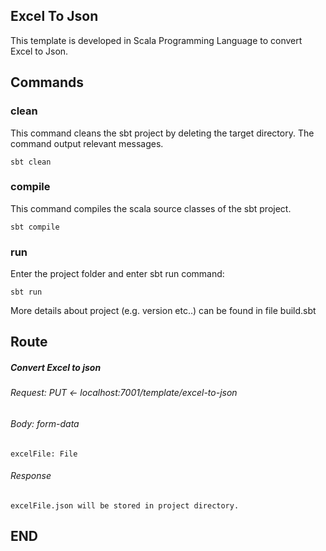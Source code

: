 ## Excel To Json

This template is developed in Scala Programming Language to convert Excel to Json.

## Commands

### clean

This command cleans the sbt project by deleting the target directory. The command output relevant messages.
````
sbt clean
````

### compile

This command compiles the scala source classes of the sbt project.
````
sbt compile
````
### run

Enter the project folder and enter sbt run command:
````
sbt run
````
More details about project (e.g. version etc..) can be found in file build.sbt



## Route

##### Convert Excel to json
###### Request: PUT <- localhost:7001/template/excel-to-json
###### Body: form-data
````
excelFile: File
````

###### Response
````
excelFile.json will be stored in project directory.
````


## END
